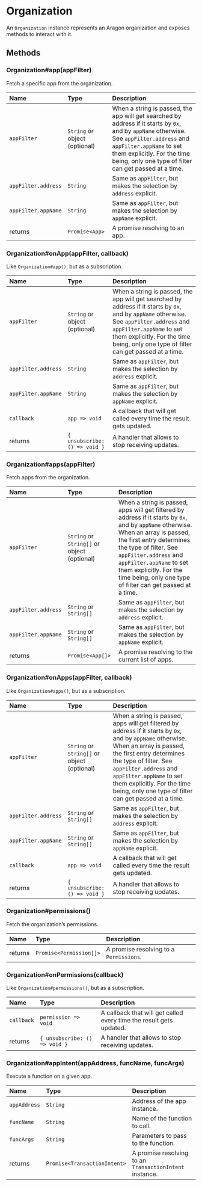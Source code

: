 # Organization

An `Organization` instance represents an Aragon organization and exposes methods to interact with it.

## Methods

### Organization\#app\(appFilter\)

Fetch a specific app from the organization.

| Name | Type | Description |
| :--- | :--- | :--- |
| `appFilter` | `String` or object \(optional\) | When a string is passed, the app will get searched by address if it starts by `0x`, and by `appName` otherwise. See `appFilter.address` and `appFilter.appName` to set them explicitly. For the time being, only one type of filter can get passed at a time. |
| `appFilter.address` | `String` | Same as `appFilter`, but makes the selection by `address` explicit. |
| `appFilter.appName` | `String` | Same as `appFilter`, but makes the selection by `appName` explicit. |
| returns | `Promise<App>` | A promise resolving to an app. |

### Organization\#onApp\(appFilter, callback\)

Like `Organization#app()`, but as a subscription.

| Name | Type | Description |
| :--- | :--- | :--- |
| `appFilter` | `String` or object \(optional\) | When a string is passed, the app will get searched by address if it starts by `0x`, and by `appName` otherwise. See `appFilter.address` and `appFilter.appName` to set them explicitly. For the time being, only one type of filter can get passed at a time. |
| `appFilter.address` | `String` | Same as `appFilter`, but makes the selection by `address` explicit. |
| `appFilter.appName` | `String` | Same as `appFilter`, but makes the selection by `appName` explicit. |
| `callback` | `app => void` | A callback that will get called every time the result gets updated. |
| returns | `{ unsubscribe: () => void }` | A handler that allows to stop receiving updates. |

### Organization\#apps\(appFilter\)

Fetch apps from the organization.

| Name | Type | Description |
| :--- | :--- | :--- |
| `appFilter` | `String` or `String[]` or object \(optional\) | When a string is passed, apps will get filtered by address if it starts by `0x`, and by `appName` otherwise. When an array is passed, the first entry determines the type of filter. See `appFilter.address` and `appFilter.appName` to set them explicitly. For the time being, only one type of filter can get passed at a time. |
| `appFilter.address` | `String` or `String[]` | Same as `appFilter`, but makes the selection by `address` explicit. |
| `appFilter.appName` | `String` or `String[]` | Same as `appFilter`, but makes the selection by `appName` explicit. |
| returns | `Promise<App[]>` | A promise resolving to the current list of apps. |

### Organization\#onApps\(appFilter, callback\)

Like `Organization#apps()`, but as a subscription.

| Name | Type | Description |
| :--- | :--- | :--- |
| `appFilter` | `String` or `String[]` or object \(optional\) | When a string is passed, apps will get filtered by address if it starts by `0x`, and by `appName` otherwise. When an array is passed, the first entry determines the type of filter. See `appFilter.address` and `appFilter.appName` to set them explicitly. For the time being, only one type of filter can get passed at a time. |
| `appFilter.address` | `String` or `String[]` | Same as `appFilter`, but makes the selection by `address` explicit. |
| `appFilter.appName` | `String` or `String[]` | Same as `appFilter`, but makes the selection by `appName` explicit. |
| `callback` | `app => void` | A callback that will get called every time the result gets updated. |
| returns | `{ unsubscribe: () => void }` | A handler that allows to stop receiving updates. |

### Organization\#permissions\(\)

Fetch the organization’s permissions.

| Name | Type | Description |
| :--- | :--- | :--- |
| returns | `Promise<Permission[]>` | A promise resolving to a `Permissions`. |

### Organization\#onPermissions\(callback\)

Like `Organization#permissions()`, but as a subscription.

| Name | Type | Description |
| :--- | :--- | :--- |
| `callback` | `permission => void` | A callback that will get called every time the result gets updated. |
| returns | `{ unsubscribe: () => void }` | A handler that allows to stop receiving updates. |

### Organization\#appIntent\(appAddress, funcName, funcArgs\)

Execute a function on a given app.

| Name | Type | Description |
| :--- | :--- | :--- |
| `appAddress` | `String` | Address of the app instance. |
| `funcName` | `String` | Name of the function to call. |
| `funcArgs` | `String` | Parameters to pass to the function. |
| returns | `Promise<TransactionIntent>` | A promise resolving to an `TransactionIntent` instance. |

